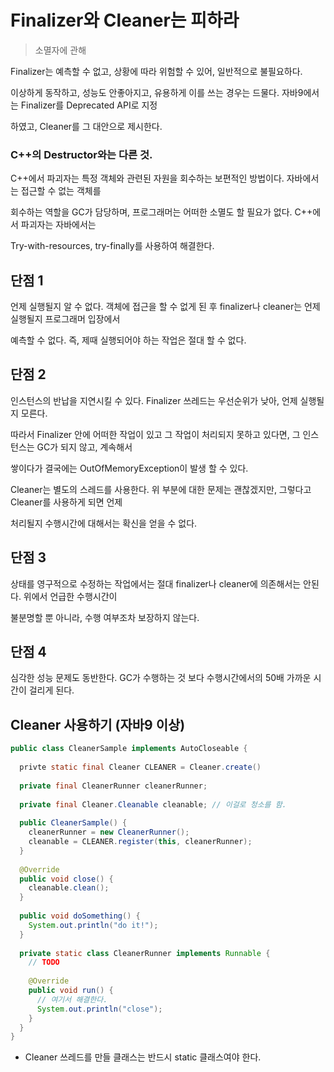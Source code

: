 # Finalizer와 Cleaner는 피하라

> 소멸자에 관해

Finalizer는 예측할 수 없고, 상황에 따라 위험할 수 있어, 일반적으로 불필요하다.

이상하게 동작하고, 성능도 안좋아지고, 유용하게 이를 쓰는 경우는 드물다. 자바9에서는 Finalizer를 Deprecated API로 지정

하였고, Cleaner를 그 대안으로 제시한다.



### C++의 Destructor와는 다른 것.

C++에서 파괴자는 특정 객체와 관련된 자원을 회수하는 보편적인 방법이다. 자바에서는 접근할 수 없는 객체를

회수하는 역할을 GC가 담당하며, 프로그래머는 어떠한 소멸도 할 필요가 없다. C++에서 파괴자는 자바에서는 

Try-with-resources, try-finally를 사용하여 해결한다.



## 단점 1

언제 실행될지 알 수 없다. 객체에 접근을 할 수 없게 된 후 finalizer나 cleaner는 언제 실행될지 프로그래머 입장에서

예측할 수 없다.  즉, 제때 실행되어야 하는 작업은 절대 할 수 없다. 



## 단점 2

인스턴스의 반납을 지연시킬 수 있다. Finalizer 쓰레드는 우선순위가 낮아, 언제 실행될 지 모른다.

따라서 Finalizer 안에 어떠한 작업이 있고 그 작업이 처리되지 못하고 있다면, 그 인스턴스는 GC가 되지 않고, 계속해서

쌓이다가 결국에는 OutOfMemoryException이 발생 할 수 있다.

Cleaner는 별도의 스레드를 사용한다. 위 부분에 대한 문제는 괜찮겠지만, 그렇다고 Cleaner를 사용하게 되면 언제

처리될지 수행시간에 대해서는 확신을 얻을 수 없다.



## 단점 3

상태를 영구적으로 수정하는 작업에서는 절대 finalizer나 cleaner에 의존해서는 안된다. 위에서 언급한 수행시간이

불분명할 뿐 아니라, 수행 여부조차 보장하지 않는다. 



## 단점 4

심각한 성능 문제도 동반한다. GC가 수행하는 것 보다 수행시간에서의 50배 가까운 시간이 걸리게 된다.



## Cleaner 사용하기 (자바9 이상)

~~~java
public class CleanerSample implements AutoCloseable {
  
  privte static final Cleaner CLEANER = Cleaner.create()
  
  private final CleanerRunner cleanerRunner;
  
  private final Cleaner.Cleanable cleanable; // 이걸로 청소를 함.
  
  public CleanerSample() {
    cleanerRunner = new CleanerRunner();
    cleanable = CLEANER.register(this, cleanerRunner);
  }
  
  @Override
  public void close() {
    cleanable.clean();
  }
  
  public void doSomething() {
    System.out.println("do it!");
  }
  
  private static class CleanerRunner implements Runnable {
    // TODO
    
    @Override
    public void run() {
      // 여기서 해결한다.
      System.out.println("close");
    }
  }
}
~~~

- Cleaner 쓰레드를 만들 클래스는 반드시 static 클래스여야 한다. 